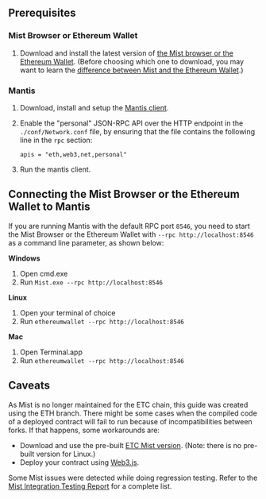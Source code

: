 ## Prerequisites

### Mist Browser or Ethereum Wallet

1. Download and install the latest version of [the Mist browser or the Ethereum Wallet](https://github.com/ethereum/mist/releases). (Before choosing which one to download, you may want to learn the [difference between Mist and the Ethereum Wallet](https://ethereum.stackexchange.com/questions/2690/what-is-the-relationship-between-mist-and-ethereum-wallet).)


### Mantis

1. Download, install and setup the [Mantis client](Home). 

2. Enable the "personal" JSON-RPC API over the HTTP endpoint in the `./conf/Network.conf` file, by ensuring that the file contains the following line in the `rpc` section:
   ```
   apis = "eth,web3,net,personal" 
   ```

3. Run the mantis client.

## Connecting the Mist Browser or the Ethereum Wallet to Mantis

If you are running Mantis with the default RPC port `8546`, you need to start the Mist Browser or the Ethereum Wallet with `--rpc http://localhost:8546` as a command line parameter, as shown below:

**Windows**
1. Open cmd.exe
2. Run `Mist.exe --rpc http://localhost:8546`

**Linux**
1. Open your terminal of choice
2. Run `ethereumwallet --rpc http://localhost:8546`

**Mac**
1. Open Terminal.app
2. Run `ethereumwallet --rpc http://localhost:8546`

## Caveats
As Mist is no longer maintained for the ETC chain, this guide was created using the ETH branch. There might be some cases when the compiled code of a deployed contract will fail to run because of incompatibilities between forks. If that happens, some workarounds are:
  - Download and use the pre-built [ETC Mist version](https://github.com/ethereumproject/mist/releases). (Note: there is no pre-built version for Linux.)
  - Deploy your contract using [Web3.js](https://github.com/ethereum/wiki/wiki/JavaScript-API#web3ethcontract).

Some Mist issues were detected while doing regression testing. Refer to the [Mist Integration Testing Report](Mist-Integration-Testing-Report) for a complete list.


